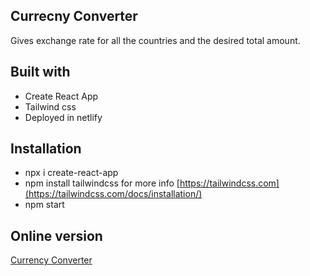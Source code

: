 ## Currecny Converter 
Gives exchange rate for all the countries and the desired total amount. 

## Built with 
- Create React App
- Tailwind css
- Deployed in netlify

## Installation
- npx i create-react-app
- npm install tailwindcss for more info [https://tailwindcss.com](https://tailwindcss.com/docs/installation/)
- npm start

## Online version
[Currency Converter](https://currency-converter-app.netlify.com/)

